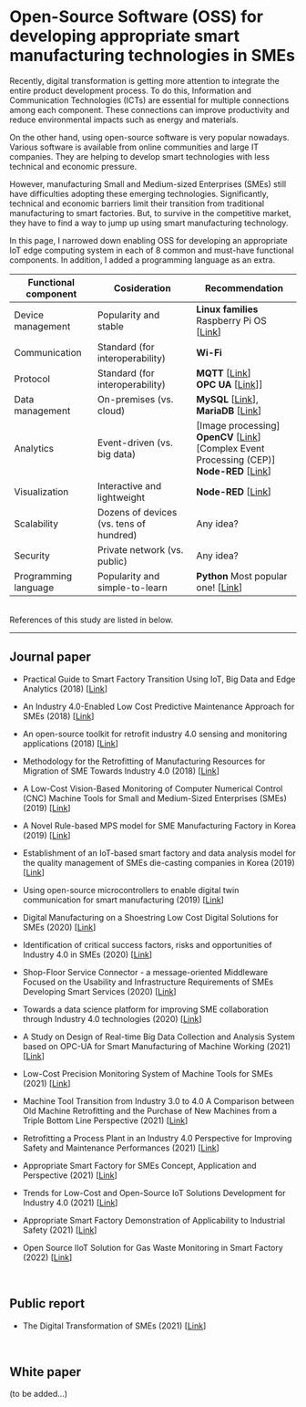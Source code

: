 # Open-Source Software (OSS) for developing appropriate smart manufacturing technologies in SMEs

Recently, digital transformation is getting more attention to integrate the entire product development process. To do this, Information and Communication Technologies (ICTs) are essential for multiple connections among each component. These connections can improve productivity and reduce environmental impacts such as energy and materials.

On the other hand, using open-source software is very popular nowadays. Various software is available from online communities and large IT companies. They are helping to develop smart technologies with less technical and economic pressure.

However, manufacturing Small and Medium-sized Enterprises (SMEs) still have difficulties adopting these emerging technologies. Significantly, technical and economic barriers limit their transition from traditional manufacturing to smart factories. But, to survive in the competitive market, they have to find a way to jump up using smart manufacturing technology. 

In this page, I narrowed down enabling OSS for developing an appropriate IoT edge computing system in each of 8 common and must-have functional components. In addition, I added a programming language as an extra.
<br/>

| Functional component | Cosideration | Recommendation |
| ----------- | ----------- | ----------- |
| Device management | Popularity and stable | **Linux families** Raspberry Pi OS [[Link](https://www.raspberrypi.com/software/)] |
| Communication | Standard (for interoperability) | **Wi-Fi** |
| Protocol | Standard (for interoperability) | **MQTT** [[Link](https://mqtt.org/)] <br/> **OPC UA** [[Link](https://opcfoundation.org/about/opc-technologies/opc-ua/)]] |
| Data management | On-premises (vs. cloud) | **MySQL** [[Link](https://www.mysql.com/)], **MariaDB** [[Link](https://mariadb.org/)] |
| Analytics | Event-driven (vs. big data) | [Image processing] <br/> **OpenCV** [[Link](https://opencv.org/)] <br/> [Complex Event Processing (CEP)] <br/> **Node-RED** [[Link](https://nodered.org/)] |
| Visualization | Interactive and lightweight | **Node-RED** [[Link](https://nodered.org/)] |
| Scalability | Dozens of devices (vs. tens of hundred) | Any idea? |
| Security | Private network (vs. public) | Any idea? |
| Programming language | Popularity and simple-to-learn | **Python** Most popular one! [[Link](https://www.python.org/)] |

<br/>
References of this study are listed in below.

---
## Journal paper
- Practical Guide to Smart Factory Transition Using IoT, Big Data and Edge Analytics (2018) [[Link](https://doi.org/10.1109/ACCESS.2018.2872799)]  

- An Industry 4.0-Enabled Low Cost Predictive Maintenance Approach for SMEs (2018) [[Link](https://doi.org/10.1109/ICE.2018.8436307)]  

- An open-source toolkit for retrofit industry 4.0 sensing and monitoring applications (2018) [[Link](https://doi.org/10.1109/I2MTC.2018.8409633)]  

- Methodology for the Retrofitting of Manufacturing Resources for Migration of SME Towards Industry 4.0 (2018) [[Link](https://doi.org/10.1007/978-3-030-01535-0_25)]  

- A Low-Cost Vision-Based Monitoring of Computer Numerical Control (CNC) Machine Tools for Small and Medium-Sized Enterprises (SMEs) (2019) [[Link](https://doi.org/10.3390/s19204506)]  

- A Novel Rule-based MPS model for SME Manufacturing Factory in Korea (2019) [[Link](https://doi.org/10.1016/j.procs.2019.08.103)]  

- Establishment of an IoT-based smart factory and data analysis model for the quality management of SMEs die-casting companies in Korea (2019) [[Link](https://doi.org/10.1177/1550147719879378)]  

- Using open-source microcontrollers to enable digital twin communication for smart manufacturing (2019) [[Link](https://doi.org/10.1016/j.promfg.2020.01.212)]  

- Digital Manufacturing on a Shoestring Low Cost Digital Solutions for SMEs (2020) [[Link](https://doi.org/10.1007/978-3-030-27477-1_4)]  

- Identification of critical success factors, risks and opportunities of Industry 4.0 in SMEs (2020) [[Link](https://doi.org/10.1080/00207543.2019.1636323)]  

- Shop-Floor Service Connector - a message-oriented Middleware Focused on the Usability and Infrastructure Requirements of SMEs Developing Smart Services (2020) [[Link](https://doi.org/10.1109/ICKII50300.2020.9318831)]  

- Towards a data science platform for improving SME collaboration through Industry 4.0 technologies (2020) [[Link](https://doi.org/10.1016/j.techfore.2021.121242)]  

- A Study on Design of Real-time Big Data Collection and Analysis System based on OPC-UA for Smart Manufacturing of Machine Working (2021) [[Link](https://doi.org/10.7236/IJIBC.2021.13.4.121)]  

- Low-Cost Precision Monitoring System of Machine Tools for SMEs (2021) [[Link](https://doi.org/10.1016/j.procir.2021.01.098)]  

- Machine Tool Transition from Industry 3.0 to 4.0 A Comparison between Old Machine Retrofitting and the Purchase of New Machines from a Triple Bottom Line Perspective (2021) [[Link](https://doi.org/10.3390/su131810441)]  

- Retrofitting a Process Plant in an Industry 4.0 Perspective for Improving Safety and Maintenance Performances (2021) [[Link](https://doi.org/10.3390/su13020646)]  

- Appropriate Smart Factory for SMEs Concept, Application and Perspective (2021) [[Link](https://doi.org/10.1007/s12541-020-00445-2)]  

- Trends for Low-Cost and Open-Source IoT Solutions Development for Industry 4.0 (2021) [[Link](https://doi.org/10.1016/j.promfg.2021.10.042)]  

- Appropriate Smart Factory Demonstration of Applicability to Industrial Safety (2021) [[Link](https://doi.org/10.37675/jat.2021.7.2.196)]  

- Open Source IIoT Solution for Gas Waste Monitoring in Smart Factory (2022) [[Link](https://doi.org/10.3390/s22082972)]  

<br/>

## Public report
- The Digital Transformation of SMEs (2021) [[Link](https://doi.org/10.1787/bdb9256a-en)]

<br/>

## White paper
(to be added...)
